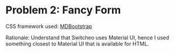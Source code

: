 # Problem 2: Fancy Form

CSS framework used: [MDBootstrap](https://mdbootstrap.com/)

Rationale: Understand that Switcheo uses Material UI, hence I used something closest to Material UI that is available for HTML.
